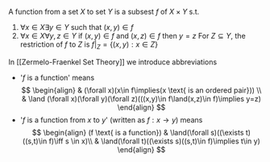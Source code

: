 A function from a set $X$ to  set $Y$ is a subsest $f$ of $X\times Y$ s.t.
1. $\forall x\in X\exists y\in Y$ such that $(x,y)\in f$
2. $\forall x\in X\forall y,z\in Y$ if $(x,y)\in f$ and $(x,z)\in f$ then $y=z$
For $Z\subseteq Y$, the restriction of $f$ to $Z$ is $f|_{Z}=\{ (x,y):x\in Z \}$


In [[Zermelo-Fraenkel Set Theory]] we introduce abbreviations 
- '$f$ is a function' means
$$
\begin{align}
 & (\forall x)(x\in f\implies(x \text{ is an ordered pair})) \\
 & \land (\forall x)(\forall y)(\forall z)(((x,y)\in f\land(x,z)\in f)\implies y=z)
\end{align}
$$
- '$f$ is a function from $x$ to $y$' (written as $f:x\to y$) means
$$
\begin{align}
(f \text{ is a function}) & \land(\forall s)((\exists t)((s,t)\in f)\iff s \in x)\\
 & \land(\forall t)((\exists s)((s,t)\in f)\implies t\in y)
\end{align}
$$

